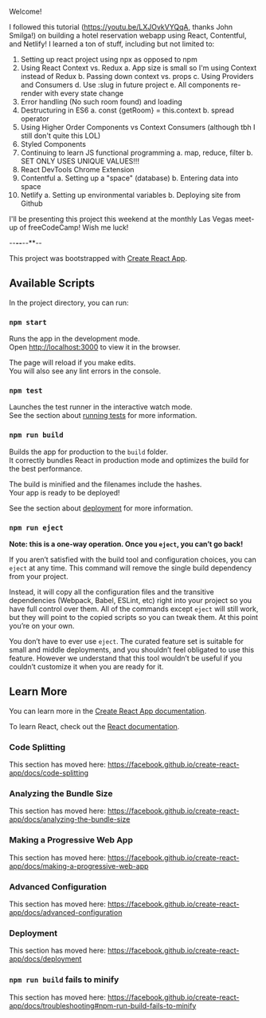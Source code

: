 Welcome!

I followed this tutorial (https://youtu.be/LXJOvkVYQqA, thanks John Smilga!) on building a hotel reservation webapp using React, Contentful, and Netlify! I learned a ton of stuff, including but not limited to:

1. Setting up react project using npx as opposed to npm
2. Using React Context vs. Redux
  a. App size is small so I'm using Context instead of Redux
  b. Passing down context vs. props
  c. Using Providers and Consumers
  d. Use :slug in future project
  e. All components re-render with every state change
3. Error handling (No such room found) and loading 
4. Destructuring in ES6
  a. const {getRoom} = this.context
  b. spread operator
5. Using Higher Order Components vs Context Consumers (although tbh I still don't quite this LOL)
6. Styled Components
7. Continuing to learn JS functional programming
  a. map, reduce, filter
  b. SET ONLY USES UNIQUE VALUES!!!
8. React DevTools Chrome Extension
9. Contentful
  a. Setting up a "space" (database)
  b. Entering data into space
10. Netlify
  a. Setting up environmental variables
  b. Deploying site from Github
  
I'll be presenting this project this weekend at the monthly Las Vegas meet-up of freeCodeCamp! Wish me luck!

--**--**--**--

This project was bootstrapped with [Create React App](https://github.com/facebook/create-react-app).

## Available Scripts

In the project directory, you can run:

### `npm start`

Runs the app in the development mode.<br>
Open [http://localhost:3000](http://localhost:3000) to view it in the browser.

The page will reload if you make edits.<br>
You will also see any lint errors in the console.

### `npm test`

Launches the test runner in the interactive watch mode.<br>
See the section about [running tests](https://facebook.github.io/create-react-app/docs/running-tests) for more information.

### `npm run build`

Builds the app for production to the `build` folder.<br>
It correctly bundles React in production mode and optimizes the build for the best performance.

The build is minified and the filenames include the hashes.<br>
Your app is ready to be deployed!

See the section about [deployment](https://facebook.github.io/create-react-app/docs/deployment) for more information.

### `npm run eject`

**Note: this is a one-way operation. Once you `eject`, you can’t go back!**

If you aren’t satisfied with the build tool and configuration choices, you can `eject` at any time. This command will remove the single build dependency from your project.

Instead, it will copy all the configuration files and the transitive dependencies (Webpack, Babel, ESLint, etc) right into your project so you have full control over them. All of the commands except `eject` will still work, but they will point to the copied scripts so you can tweak them. At this point you’re on your own.

You don’t have to ever use `eject`. The curated feature set is suitable for small and middle deployments, and you shouldn’t feel obligated to use this feature. However we understand that this tool wouldn’t be useful if you couldn’t customize it when you are ready for it.

## Learn More

You can learn more in the [Create React App documentation](https://facebook.github.io/create-react-app/docs/getting-started).

To learn React, check out the [React documentation](https://reactjs.org/).

### Code Splitting

This section has moved here: https://facebook.github.io/create-react-app/docs/code-splitting

### Analyzing the Bundle Size

This section has moved here: https://facebook.github.io/create-react-app/docs/analyzing-the-bundle-size

### Making a Progressive Web App

This section has moved here: https://facebook.github.io/create-react-app/docs/making-a-progressive-web-app

### Advanced Configuration

This section has moved here: https://facebook.github.io/create-react-app/docs/advanced-configuration

### Deployment

This section has moved here: https://facebook.github.io/create-react-app/docs/deployment

### `npm run build` fails to minify

This section has moved here: https://facebook.github.io/create-react-app/docs/troubleshooting#npm-run-build-fails-to-minify
